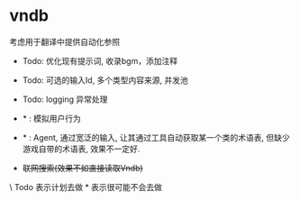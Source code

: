 # vndb
考虑用于翻译中提供自动化参照


- Todo: 优化现有提示词, 收录bgm，添加注释
- Todo: 可选的输入Id, 多个类型内容来源, 并发池
- Todo: logging 异常处理

- \* : 模拟用户行为
- \* : Agent, 通过宽泛的输入, 让其通过工具自动获取某一个类的术语表, 但缺少游戏自带的术语表, 效果不一定好.
- ~~联网搜索(效果不如直接读取Vndb)~~

\ Todo 表示计划去做
\* 表示很可能不会去做
